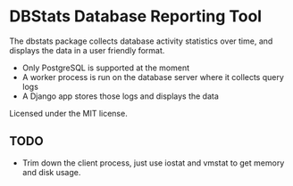 DBStats Database Reporting Tool
===============================

The dbstats package collects database activity statistics over time, and displays
the data in a user friendly format.

- Only PostgreSQL is supported at the moment
- A worker process is run on the database server where it collects query logs
- A Django app stores those logs and displays the data

Licensed under the MIT license.

TODO
----
- Trim down the client process, just use iostat and vmstat to get memory and disk usage.
